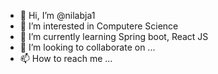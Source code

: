 - 👋 Hi, I’m @nilabja1
- 👀 I’m interested in Computere Science 
- 🌱 I’m currently learning Spring boot, React JS
- 💞️ I’m looking to collaborate on ...
- 📫 How to reach me ...

<!---
nilabja1/nilabja1 is a ✨ special ✨ repository because its `README.md` (this file) appears on your GitHub profile.
You can click the Preview link to take a look at your changes.
--->
